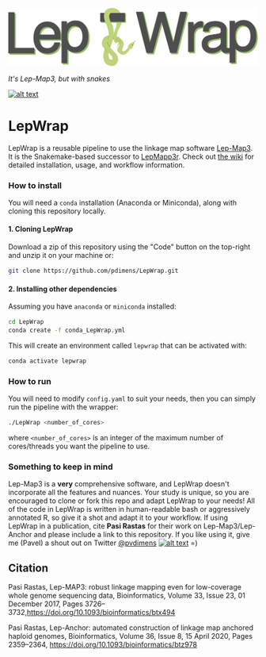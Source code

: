 ![logo](.misc/logo.png)

_It's Lep-Map3, but with snakes_

[![alt text](https://img.shields.io/badge/docs-wiki-75ae6c?style=for-the-badge&logo=Read%20The%20Docs)](https://github.com/pdimens/LepWrap/wiki) 

# LepWrap

LepWrap is a reusable pipeline to use the linkage map software [Lep-Map3](https://sourceforge.net/projects/lep-map3/). It is the Snakemake-based successor to [LepMapp3r](https://github.com/pdimens/LepMapp3r). Check out [the wiki](https://github.com/pdimens/LepWrap/wiki) for detailed installation, usage, and workflow information.



### How to install
You will need a `conda` installation (Anaconda or Miniconda), along with cloning this repository locally.

#### 1. Cloning LepWrap
Download a zip of this repository using the "Code" button on the top-right and unzip it on your machine or:
```bash
git clone https://github.com/pdimens/LepWrap.git
```

#### 2. Installing other dependencies
Assuming you have `anaconda` or `miniconda` installed:
```bash
cd LepWrap
conda create -f conda_LepWrap.yml
```
This will create an environment called `lepwrap` that can be activated with:
```bash
conda activate lepwrap
```

### How to run
You will need to modify `config.yaml` to suit your needs, then you can simply run the pipeline with the wrapper:
```bash
./LepWrap <number_of_cores>
```
where `<number_of_cores>` is an integer of the maximum number of cores/threads you want the pipeline to use.

### Something to keep in mind

Lep-Map3 is a **very** comprehensive software, and LepWrap doesn't incorporate all the features and nuances. Your study is unique, so you are encouraged to clone or fork this repo and adapt LepWrap to your needs! All of the code in LepWrap is written in human-readable bash or aggressively annotated R, so give it a shot and adapt it to your workflow. If using LepWrap in a publication, cite **Pasi Rastas** for their work on Lep-Map3/Lep-Anchor and please include a link to this repository. If you like using it, give me (Pavel) a shout out on Twitter [@pvdimens](https://twitter.com/PVDimens) [![alt text](http://i.imgur.com/wWzX9uB.png)](https://twitter.com/PVDimens)  =)



## Citation
Pasi Rastas, Lep-MAP3: robust linkage mapping even for low-coverage whole genome sequencing data, Bioinformatics, Volume 33, Issue 23, 01 December 2017, Pages 3726–3732,https://doi.org/10.1093/bioinformatics/btx494

Pasi Rastas, Lep-Anchor: automated construction of linkage map anchored haploid genomes, Bioinformatics, Volume 36, Issue 8, 15 April 2020, Pages 2359–2364, https://doi.org/10.1093/bioinformatics/btz978
